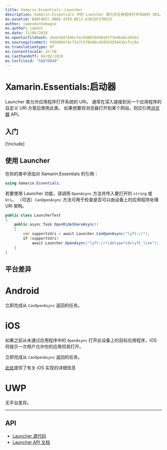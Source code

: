```yaml
---
title: Xamarin.Essentials：Launcher
description: Xamarin.Essentials 中的 Launcher 类允许应用程序打开系统的 URI。
ms.assetid: BABF40CC-8BEE-43FD-BE12-6301DF27DD33
author: jamesmontemagno
ms.author: jamont
ms.date: 11/04/2018
ms.openlocfilehash: 26ab3687e9bcfecbd003ddd0a97f3e46a0cd92b2
ms.sourcegitcommit: 495680e74c72e7c570e68cde95d3d3643b1fcc8a
ms.translationtype: HT
ms.contentlocale: zh-CN
ms.lasthandoff: 04/02/2019
ms.locfileid: "58870048"
---
```

# <a name="xamarinessentials-launcher"></a>Xamarin.Essentials:启动器

Launcher 类允许应用程序打开系统的 URI。 通常在深入链接到另一个应用程序的自定义 URI 方案后使用此类。 如果想要将浏览器打开到某个网站，则应引用[浏览器](open-browser.md) API。

## <a name="get-started"></a>入门

[!include[](~/essentials/includes/get-started.md)]

## <a name="using-launcher"></a>使用 Launcher

在你的类中添加对 Xamarin.Essentials 的引用：

```csharp
using Xamarin.Essentials;
```

若要使用 Launcher 功能，请调用 `OpenAsync` 方法并传入要打开的 `string` 或 `Uri`。 （可选）`CanOpenAsync` 方法可用于检查是否可以由设备上的应用程序处理 URI 架构。

```csharp
public class LauncherTest
{
    public async Task OpenRideShareAsync()
    {
        var supportsUri = await Launcher.CanOpenAsync("lyft://");
        if (supportsUri)
            await Launcher.OpenAsync("lyft://ridetype?id=lyft_line");
    }
}
```

## <a name="platform-differences"></a>平台差异

# [<a name="android"></a>Android](#tab/android)

立即完成从 `CanOpenAsync` 返回的任务。

# [<a name="ios"></a>iOS](#tab/ios)

如果之前从未通过应用程序中的 `OpenAsync` 打开此设备上的目标应用程序，iOS 将提示一次用户允许你的应用将其打开。

立即完成从 `CanOpenAsync` 返回的任务。

[此处](xref:UIKit.UIApplication.CanOpenUrl*)提供了有关 iOS 实现的详细信息

# [<a name="uwp"></a>UWP](#tab/uwp)

无平台差异。

-----

## <a name="api"></a>API

- [Launcher 源代码](https://github.com/xamarin/Essentials/tree/master/Xamarin.Essentials/Launcher)
- [Launcher API 文档](xref:Xamarin.Essentials.Launcher)
